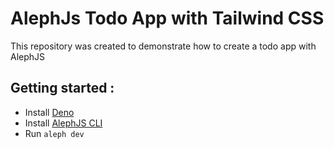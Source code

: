 # AlephJs Todo App with Tailwind CSS

This repository was created to demonstrate how to create a todo app with AlephJS

## Getting started :

- Install [Deno](https://deno.land/)
- Install [AlephJS CLI ](https://alephjs.org/docs/get-started)
- Run `aleph dev`
